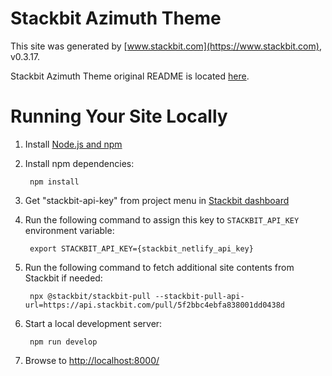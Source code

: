 # Stackbit Azimuth Theme

This site was generated by [www.stackbit.com](https://www.stackbit.com), v0.3.17.

Stackbit Azimuth Theme original README is located [here](./README.theme.md).

# Running Your Site Locally

1. Install [Node.js and npm](https://nodejs.org/en/)

1. Install npm dependencies:

        npm install

1. Get "stackbit-api-key" from project menu in [Stackbit dashboard](https://app.stackbit.com/dashboard)

1. Run the following command to assign this key to `STACKBIT_API_KEY` environment variable:

        export STACKBIT_API_KEY={stackbit_netlify_api_key}

1. Run the following command to fetch additional site contents from Stackbit if needed:

        npx @stackbit/stackbit-pull --stackbit-pull-api-url=https://api.stackbit.com/pull/5f2bbc4ebfa838001dd0438d

1. Start a local development server:

        npm run develop

1. Browse to [http://localhost:8000/](http://localhost:8000/)
